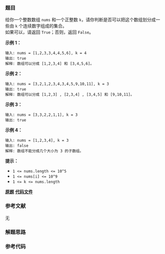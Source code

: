 ### 题目
给你一个整数数组 `nums` 和一个正整数 `k`，请你判断是否可以把这个数组划分成一些由 `k` 个连续数字组成的集合。  
如果可以，请返回 `True`；否则，返回 `False`。



**示例 1：**

    
    
    输入: nums = [1,2,3,3,4,4,5,6], k = 4
    输出: true
    解释: 数组可以分成 [1,2,3,4] 和 [3,4,5,6]。
    

**示例 2：**

    
    
    输入: nums = [3,2,1,2,3,4,3,4,5,9,10,11], k = 3
    输出: true
    解释: 数组可以分成 [1,2,3] , [2,3,4] , [3,4,5] 和 [9,10,11]。
    

**示例 3：**

    
    
    输入: nums = [3,3,2,2,1,1], k = 3
    输出: true
    

**示例 4：**

    
    
    输入: nums = [1,2,3,4], k = 3
    输出: false
    解释: 数组不能分成几个大小为 3 的子数组。
    



**提示：**

  * `1 <= nums.length <= 10^5`
  * `1 <= nums[i] <= 10^9`
  * `1 <= k <= nums.length`

 **[原题](https://leetcode-cn.com/problems/divide-array-in-sets-of-k-consecutive-numbers/)**    **[代码文件]()**


### 参考文献
无

### 解题思路




### 参考代码

```go


```




